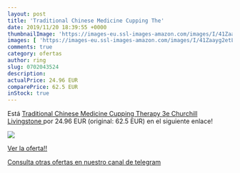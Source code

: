 ```yaml
---
layout: post
title: 'Traditional Chinese Medicine Cupping The'
date: 2019/11/20 18:39:55 +0000
thumbnailImage: 'https://images-eu.ssl-images-amazon.com/images/I/41Zaayg2etL._SL200_.jpg'
images: [ 'https://images-eu.ssl-images-amazon.com/images/I/41Zaayg2etL._SL200_.jpg' ]
comments: true
category: ofertas
author: ring
slug: 0702043524
description:
actualPrice: 24.96 EUR
comparePrice: 62.5 EUR
inStock: true
---
```


Está [Traditional Chinese Medicine Cupping Therapy  3e  Churchill Livingstone ](https://www.amazon.com/dp/0702043524/?tag=redken08-20) por 24.96 EUR (original: 62.5 EUR) en el siguiente enlace!

[![](https://images-eu.ssl-images-amazon.com/images/I/41Zaayg2etL._SL200_.jpg)](https://www.amazon.com/dp/0702043524/?tag=redken08-20)

[Ver la oferta!!](https://www.amazon.com/dp/0702043524/?tag=redken08-20)

[Consulta otras ofertas en nuestro canal de telegram](https://t.me/s/ofertas25)
